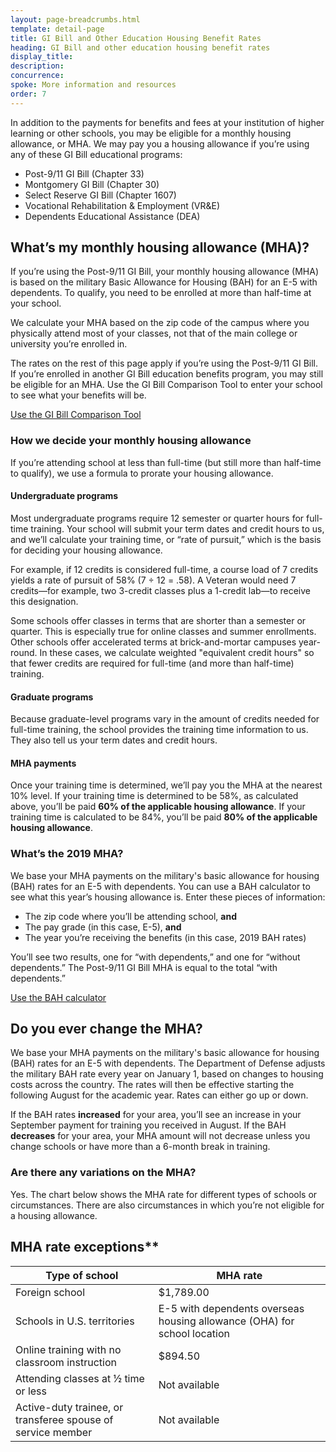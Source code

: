 ```yaml
---
layout: page-breadcrumbs.html
template: detail-page
title: GI Bill and Other Education Housing Benefit Rates
heading: GI Bill and other education housing benefit rates
display_title:
description: 
concurrence: 
spoke: More information and resources
order: 7
---
```


<div class="va-introtext">
  
In addition to the payments for benefits and fees at your institution of higher learning or other schools, 
you may be eligible for a monthly housing allowance, or MHA. We may pay you a housing allowance if you’re using 
any of these GI Bill educational programs:

- Post-9/11 GI Bill (Chapter 33)
- Montgomery GI Bill (Chapter 30)
-	Select Reserve GI Bill (Chapter 1607)
-	Vocational Rehabilitation & Employment (VR&E)
-	Dependents Educational Assistance (DEA)

## What’s my monthly housing allowance (MHA)?

If you’re using the Post-9/11 GI Bill, your monthly housing allowance (MHA) is based on the military Basic Allowance for Housing (BAH) for an E-5 with dependents. To qualify, you need to be enrolled at more than half-time at your school.

We calculate your MHA based on the zip code of the campus where you physically attend most of your classes, not that of the main college or university you’re enrolled in.

The rates on the rest of this page apply if you’re using the Post-9/11 GI Bill. If you’re enrolled in another GI Bill education benefits program, you may still be eligible for an MHA. Use the GI Bill Comparison Tool to enter your school to see what your benefits will be.

[Use the GI Bill Comparison Tool](/gi-bill-comparison-tool/)

### How we decide your monthly housing allowance

If you’re attending school at less than full-time (but still more than half-time to qualify), 
we use a formula to prorate your housing allowance. 

#### Undergraduate programs

Most undergraduate programs require 12 semester or quarter hours for full-time training. Your school will submit your term 
dates and credit hours to us, and we’ll calculate your training time, or “rate of pursuit,” which is the basis for deciding 
your housing allowance.

For example, if 12 credits is considered full-time, a course load of 7 credits yields a rate of pursuit of 58% 
(7 ÷ 12 = .58). A Veteran would need 7 credits—for example, two 3-credit classes plus a 1-credit lab—to receive this 
designation.

Some schools offer classes in terms that are shorter than a semester or quarter. This is especially true for online classes
and summer enrollments. Other schools offer accelerated terms at brick-and-mortar campuses year-round. In these cases, we
calculate weighted "equivalent credit hours" so that fewer credits are required for full-time (and more than half-time)
training.

#### Graduate programs

Because graduate-level programs vary in the amount of credits needed for full-time training, the school provides the
training time information to us. They also tell us your term dates and credit hours.

#### MHA payments
Once your training time is determined, we’ll pay you the MHA at the nearest 10% level. If your training time is determined to 
be 58%, as calculated above, you’ll be paid **60% of the applicable housing allowance**. If your training time is calculated 
to be 84%, you’ll be paid **80% of the applicable housing allowance**.

### What’s the 2019 MHA?

We base your MHA payments on the military's basic allowance for housing (BAH) rates for an E-5 with dependents. You can use a
BAH calculator to see what this year’s housing allowance is. Enter these pieces of information:

-	The zip code where you’ll be attending school, **and**
-	The pay grade (in this case, E-5), **and**
-	The year you’re receiving the benefits (in this case, 2019 BAH rates)

You’ll see two results, one for “with dependents,” and one for “without dependents.” The Post-9/11 GI Bill MHA is equal to 
the total “with dependents.”

[Use the BAH calculator](https://militarybenefits.info/2019-bah-basic-allowance-for-housing-rates/)

## Do you ever change the MHA?

We base your MHA payments on the military's basic allowance for housing (BAH) rates for an E-5 with dependents. The 
Department of Defense adjusts the military BAH rate every year on January 1, based on changes to housing costs across 
the country. The rates will then be effective starting the following August for the academic year. Rates can either go up 
or down.

If the BAH rates **increased** for your area, you’ll see an increase in your September payment for training you received in
August. If the BAH **decreases** for your area, your MHA amount will not decrease unless you change schools or have more 
than a 6-month break in training.

### Are there any variations on the MHA?

Yes. The chart below shows the MHA rate for different types of schools or circumstances. There are also circumstances 
in which you’re not eligible for a housing allowance.

## MHA rate exceptions**

| **Type of school** | **MHA rate** |
| -- | -- |
| Foreign school | $1,789.00 |
| Schools in U.S. territories | E-5 with dependents overseas housing allowance (OHA) for school location |
| Online training with no classroom instruction | $894.50 |
| Attending classes at ½ time or less | Not available |
| Active-duty trainee, or transferee spouse of service member | Not available |
